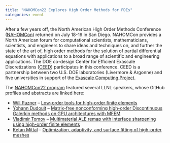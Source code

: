 ```yaml
---
title: "NAHOMCon22 Explores High Order Methods for PDEs"
categories: event
---
```


After a few years off, the North American High Order Methods Conference ([NAHOMCon](https://sites.google.com/sdsu.edu/nahomcon2022/nahomcon-22)) returned on July 18-19 in San Diego. NAHOMCon provides a North American forum for computational scientists, mathematicians, scientists, and engineers to share ideas and techniques on, and further the state of the art of, high order methods for the solution of partial differential equations with applications to a broad range of scientific and engineering applications. The DOE co-design Center for Efficient Exascale Discretizations ([CEED](https://ceed.exascaleproject.org/)) participates in this conference. CEED is a partnership between two U.S. DOE laboratories (Livermore & Argonne) and five universities in support of the [Exascale Computing Project](https://www.exascaleproject.org/).

The [NAHOMCon22 program](https://sites.google.com/sdsu.edu/nahomcon2022/program) featured several LLNL speakers, whose GitHub profiles and abstracts are linked here:

- [Will Pazner](https://github.com/pazner) – [Low-order tools for high-order finite elements](https://drive.google.com/file/d/1ytDmW8LNwbD9zuqncETiUH9aLL5Zr1Fe/view)
- [Yohann Dudouit](https://github.com/YohannDudouit) – [Matrix-free nonconforming high-order Discontinuous Galerkin methods on GPU architectures with MFEM](https://drive.google.com/file/d/1TNRRMY33mrsoFkIpaV3pj4i9qkV4vMlS/view)
- [Vladimir Tomov](https://github.com/vladotomov) – [Multimaterial ALE remap with interface sharpening using high-order finite elements](https://drive.google.com/file/d/1iwEkdsNwkrDywtDhIurykViVbjZc4hlJ/view)
- [Ketan Mittal](https://github.com/kmittal2) – [Optimization, adaptivity, and surface fitting of high-order meshes](https://drive.google.com/file/d/19zBDoYSClkfvHbf4l3W8W8GkteJa3fbE/view)
